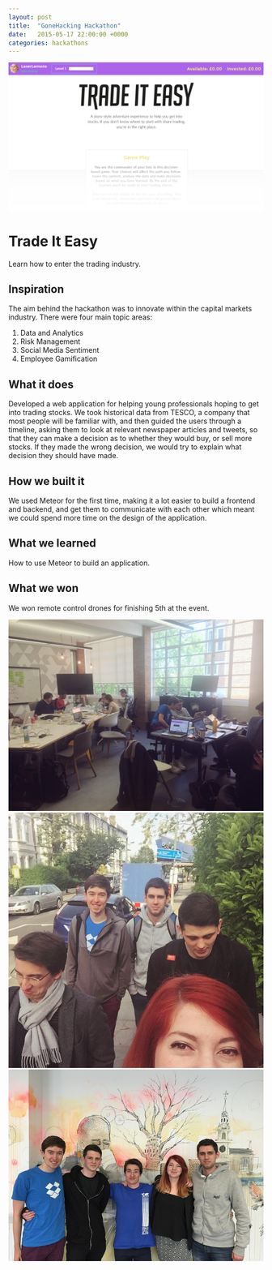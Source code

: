 ```yaml
---
layout: post
title:  "GoneHacking Hackathon"
date:   2015-05-17 22:00:00 +0000
categories: hackathons
---
```


<img class="screenshot" src="/assets/2015-05-17-gonehacking/screenshot.png" />

<h1>Trade It Easy</h1>

Learn how to enter the trading industry.

## Inspiration
The aim behind the hackathon was to innovate within the capital markets industry. There were four main topic areas:
1. Data and Analytics 
2. Risk Management 
3. Social Media Sentiment 
4. Employee Gamification

## What it does
Developed a web application for helping young professionals hoping to get into trading stocks. We took historical data from TESCO, a company that most people will be familiar with, and then guided the users through a timeline, asking them to look at relevant newspaper articles and tweets, so that they can make a decision as to whether they would buy, or sell more stocks. If they made the wrong decision, we would try to explain what decision they should have made.

## How we built it
We used Meteor for the first time, making it a lot easier to build a frontend and backend, and get them to communicate with each other which meant we could spend more time on the design of the application.

## What we learned
How to use Meteor to build an application.

## What we won
We won remote control drones for finishing 5th at the event.


<div class="photo-gallery">
	<img class="gallery-image" src="/assets/2015-05-17-gonehacking/1.jpg" />
	<img class="gallery-image" src="/assets/2015-05-17-gonehacking/2.jpg" />
	<img class="gallery-image" src="/assets/2015-05-17-gonehacking/3.jpg" />
</div>